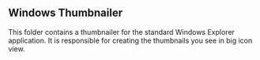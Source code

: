 Windows Thumbnailer
-------------------

This folder contains a thumbnailer for the standard Windows Explorer
application. It is responsible for creating the thumbnails
you see in big icon view.
